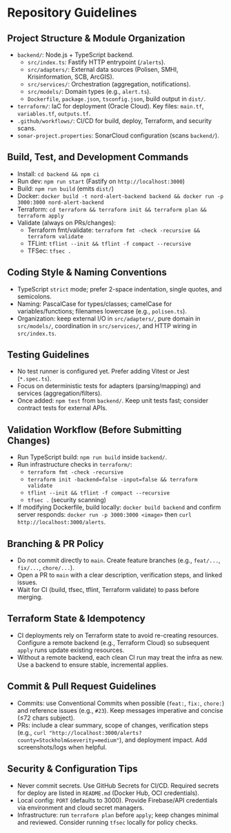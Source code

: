 # Repository Guidelines

## Project Structure & Module Organization
- `backend/`: Node.js + TypeScript backend.
  - `src/index.ts`: Fastify HTTP entrypoint (`/alerts`).
  - `src/adapters/`: External data sources (Polisen, SMHI, Krisinformation, SCB, ArcGIS).
  - `src/services/`: Orchestration (aggregation, notifications).
  - `src/models/`: Domain types (e.g., `alert.ts`).
  - `Dockerfile`, `package.json`, `tsconfig.json`, build output in `dist/`.
- `terraform/`: IaC for deployment (Oracle Cloud). Key files: `main.tf`, `variables.tf`, `outputs.tf`.
- `.github/workflows/`: CI/CD for build, deploy, Terraform, and security scans.
- `sonar-project.properties`: SonarCloud configuration (scans `backend/`).

## Build, Test, and Development Commands
- Install: `cd backend && npm ci`
- Run dev: `npm run start` (Fastify on `http://localhost:3000`)
- Build: `npm run build` (emits `dist/`)
- Docker: `docker build -t nord-alert-backend backend && docker run -p 3000:3000 nord-alert-backend`
- Terraform: `cd terraform && terraform init && terraform plan && terraform apply`
 - Validate (always on PRs/changes):
   - Terraform fmt/validate: `terraform fmt -check -recursive && terraform validate`
   - TFLint: `tflint --init && tflint -f compact --recursive`
   - TFSec: `tfsec .`

## Coding Style & Naming Conventions
- TypeScript `strict` mode; prefer 2-space indentation, single quotes, and semicolons.
- Naming: PascalCase for types/classes; camelCase for variables/functions; filenames lowercase (e.g., `polisen.ts`).
- Organization: keep external I/O in `src/adapters/`, pure domain in `src/models/`, coordination in `src/services/`, and HTTP wiring in `src/index.ts`.

## Testing Guidelines
- No test runner is configured yet. Prefer adding Vitest or Jest (`*.spec.ts`).
- Focus on deterministic tests for adapters (parsing/mapping) and services (aggregation/filters).
- Once added: `npm test` from `backend/`. Keep unit tests fast; consider contract tests for external APIs.

## Validation Workflow (Before Submitting Changes)
- Run TypeScript build: `npm run build` inside `backend/`.
- Run infrastructure checks in `terraform/`:
  - `terraform fmt -check -recursive`
  - `terraform init -backend=false -input=false && terraform validate`
  - `tflint --init && tflint -f compact --recursive`
  - `tfsec .` (security scanning)
- If modifying Dockerfile, build locally: `docker build backend` and confirm server responds: `docker run -p 3000:3000 <image>` then `curl http://localhost:3000/alerts`.

## Branching & PR Policy
- Do not commit directly to `main`. Create feature branches (e.g., `feat/...`, `fix/...`, `chore/...`).
- Open a PR to `main` with a clear description, verification steps, and linked issues.
- Wait for CI (build, tfsec, tflint, Terraform validate) to pass before merging.

## Terraform State & Idempotency
- CI deployments rely on Terraform state to avoid re-creating resources. Configure a remote backend (e.g., Terraform Cloud) so subsequent `apply` runs update existing resources.
- Without a remote backend, each clean CI run may treat the infra as new. Use a backend to ensure stable, incremental applies.

## Commit & Pull Request Guidelines
- Commits: use Conventional Commits when possible (`feat:`, `fix:`, `chore:`) and reference issues (e.g., `#23`). Keep messages imperative and concise (≤72 chars subject).
- PRs: include a clear summary, scope of changes, verification steps (e.g., `curl "http://localhost:3000/alerts?county=Stockholm&severity=medium"`), and deployment impact. Add screenshots/logs when helpful.

## Security & Configuration Tips
- Never commit secrets. Use GitHub Secrets for CI/CD. Required secrets for deploy are listed in `README.md` (Docker Hub, OCI credentials).
- Local config: `PORT` (defaults to 3000). Provide Firebase/API credentials via environment and cloud secret managers.
- Infrastructure: run `terraform plan` before `apply`; keep changes minimal and reviewed. Consider running `tfsec` locally for policy checks.
